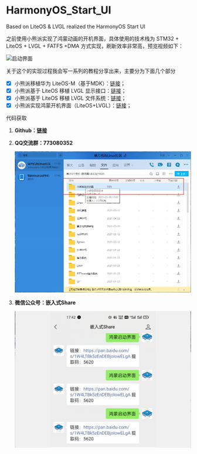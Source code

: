 # HarmonyOS_Start_UI
Based on LiteOS &amp; LVGL realized the HarmonyOS Start UI

之前使用小熊派实现了鸿蒙动画的开机界面，具体使用的技术栈为 STM32 + LiteOS + LVGL + FATFS +DMA 方式实现，刷新效率非常高，预览视频如下：

![启动界面](README/hom.gif)

关于这个的实现过程我会写一系列的教程分享出来，主要分为下面几个部分

- [x] 小熊派移植华为 LiteOS-M（基于MDK）：[链接](https://blog.csdn.net/qq_45396672/article/details/122396806)；
- [x] 小熊派基于 LiteOS 移植 LVGL 显示接口：[链接](https://blog.csdn.net/qq_45396672/article/details/122529954)；
- [x] 小熊派基于 LiteOS 移植 LVGL 文件系统：[链接](https://blog.csdn.net/qq_45396672/article/details/122559765)；
- [x] 小熊派实现鸿蒙开机界面（LiteOS+LVGL）：[链接]()；

代码获取

1. **Github：[链接](https://github.com/Ajie16/HarmonyOS_Start_UI)**

2. **QQ交流群：773080352**

   ![20220118175734](README/20220118175734.png)

3. **微信公众号：嵌入式Share**

   ![20220118174253](README/20220118174253.png)
